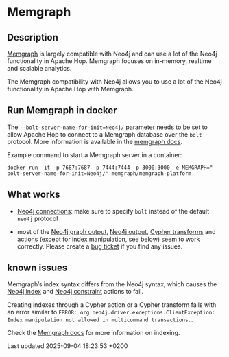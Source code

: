 <div id="header">

# Memgraph

</div>

<div id="content">

<div class="sect1">

## Description

<div class="sectionbody">

<div class="paragraph">

[Memgraph](https://www.memgraph.com) is largely compatible with Neo4j and can use a lot of the Neo4j functionality in Apache Hop. Memgraph focuses on in-memory, realtime and scalable analytics.

</div>

<div class="paragraph">

The Memgraph compatibility with Neo4j allows you to use a lot of the Neo4j functionality in Apache Hop with Memgraph.

</div>

</div>

</div>

<div class="sect1">

## Run Memgraph in docker

<div class="sectionbody">

<div class="paragraph">

The `--bolt-server-name-for-init=Neo4j/` parameter needs to be set to allow Apache Hop to connect to a Memgraph database over the `bolt` protocol. More information is available in the [memgraph docs](https://memgraph.com/docs/memgraph/connect-to-memgraph/drivers/java).

</div>

<div class="paragraph">

Example command to start a Memgraph server in a container:

</div>

<div class="paragraph">

`docker run -it -p 7687:7687 -p 7444:7444 -p 3000:3000 -e MEMGRAPH="--bolt-server-name-for-init=Neo4j/" memgraph/memgraph-platform`

</div>

</div>

</div>

<div class="sect1">

## What works

<div class="sectionbody">

<div class="ulist">

  - [Neo4j connections](metadata-types/neo4j/neo4j-connection.03mzCkrLmu): make sure to specify `bolt` instead of the default `neo4j` protocol

  - most of the [Neo4j graph output](pipeline/transforms/neo4j-graphoutput.03mzCkrLmu), [Neo4j output](pipeline/transforms/neo4j-output.03mzCkrLmu), [Cypher transforms](pipeline/transforms/neo4j-cypher.03mzCkrLmu) and [actions](workflow/actions/neo4j-cypherscript.03mzCkrLmu) (except for index manipulation, see below) seem to work correctly. Please create a [bug ticket](https://github.com/apache/hop/issues/) if you find any issues.

</div>

</div>

</div>

<div class="sect1">

## known issues

<div class="sectionbody">

<div class="paragraph">

Memgraph’s index syntax differs from the Neo4j syntax, which causes the [Neo4j index](workflow/actions/neo4j-index.03mzCkrLmu) and [Neo4j constraint](workflow/actions/neo4j-constraint.03mzCkrLmu) actions to fail.

</div>

<div class="paragraph">

Creating indexes through a Cypher action or a Cypher transform fails with an error similar to `ERROR: org.neo4j.driver.exceptions.ClientException: Index manipulation not allowed in multicommand transactions.`.

</div>

<div class="paragraph">

Check the [Memgraph docs](https://memgraph.com/docs/memgraph/reference-guide/indexing) for more information on indexing.

</div>

</div>

</div>

</div>

<div id="footer">

<div id="footer-text">

Last updated 2025-09-04 18:23:53 +0200

</div>

</div>
